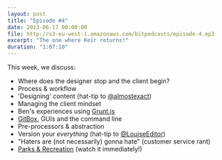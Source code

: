 ```yaml
---
layout: post
title: "Episode #4"
date: 2013-06-17 00:00:00
file: http://s3-eu-west-1.amazonaws.com/bitpodcasts/episode-4.mp3
excerpt: "The one where Keir returns!"
duration: "1:07:10"
---
```


This week, we discuss:

* Where does the designer stop and the client begin?
* Process & workflow
* 'Designing' content (hat-tip to [@almostexact](https://twitter.com/almostexact))
* Managing the client mindset
* Ben's experiences using [Grunt.js](http://gruntjs.com/)
* [GitBox](http://gitboxapp.com/), GUIs and the command line
* Pre-processors & abstraction
* Version your *everything* (hat-tip to [@LouiseEditor](https://twitter.com/LouiseEditor))
* "Haters are (not necessarily) gonna hate" (customer service rant)
* [Parks & Recreation](http://en.wikipedia.org/wiki/Parks_and_Recreation) (watch it immediately!)

